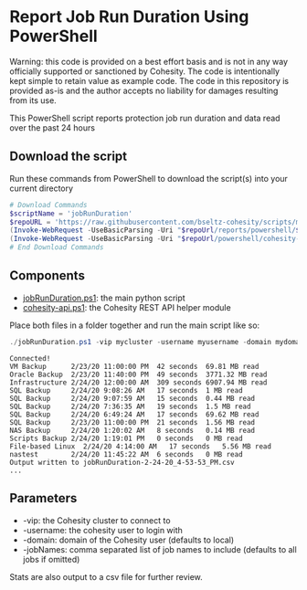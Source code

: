 # Report Job Run Duration Using PowerShell

Warning: this code is provided on a best effort basis and is not in any way officially supported or sanctioned by Cohesity. The code is intentionally kept simple to retain value as example code. The code in this repository is provided as-is and the author accepts no liability for damages resulting from its use.

This PowerShell script reports protection job run duration and data read over the past 24 hours

## Download the script

Run these commands from PowerShell to download the script(s) into your current directory

```powershell
# Download Commands
$scriptName = 'jobRunDuration'
$repoURL = 'https://raw.githubusercontent.com/bseltz-cohesity/scripts/master'
(Invoke-WebRequest -UseBasicParsing -Uri "$repoUrl/reports/powershell/$scriptName/$scriptName.ps1").content | Out-File "$scriptName.ps1"; (Get-Content "$scriptName.ps1") | Set-Content "$scriptName.ps1"
(Invoke-WebRequest -UseBasicParsing -Uri "$repoUrl/powershell/cohesity-api/cohesity-api.ps1").content | Out-File cohesity-api.ps1; (Get-Content cohesity-api.ps1) | Set-Content cohesity-api.ps1
# End Download Commands
```

## Components

* [jobRunDuration.ps1](https://raw.githubusercontent.com/bseltz-cohesity/scripts/master/reports/powershell/jobRunDuration/jobRunDuration.ps1): the main python script
* [cohesity-api.ps1](https://raw.githubusercontent.com/bseltz-cohesity/scripts/master/powershell/cohesity-api/cohesity-api.ps1): the Cohesity REST API helper module

Place both files in a folder together and run the main script like so:

```powershell
./jobRunDuration.ps1 -vip mycluster -username myusername -domain mydomain.net
```

```text
Connected!
VM Backup      2/23/20 11:00:00 PM  42 seconds  69.81 MB read
Oracle Backup  2/23/20 11:40:00 PM  49 seconds  3771.32 MB read
Infrastructure 2/24/20 12:00:00 AM  309 seconds 6907.94 MB read
SQL Backup     2/24/20 9:08:26 AM   17 seconds  1 MB read
SQL Backup     2/24/20 9:07:59 AM   15 seconds  0.44 MB read
SQL Backup     2/24/20 7:36:35 AM   19 seconds  1.5 MB read
SQL Backup     2/24/20 6:49:24 AM   17 seconds  69.62 MB read
SQL Backup     2/23/20 11:00:00 PM  21 seconds  1.56 MB read
NAS Backup     2/24/20 1:20:02 AM   8 seconds   0.14 MB read
Scripts Backup 2/24/20 1:19:01 PM   0 seconds   0 MB read
File-based Linux  2/24/20 4:14:00 AM   17 seconds   5.56 MB read
nastest        2/24/20 11:45:22 AM  6 seconds   0 MB read
Output written to jobRunDuration-2-24-20_4-53-53_PM.csv
...
```

## Parameters

* -vip: the Cohesity cluster to connect to
* -username: the cohesity user to login with
* -domain: domain of the Cohesity user (defaults to local)
* -jobNames: comma separated list of job names to include (defaults to all jobs if omitted)

Stats are also output to a csv file for further review.
